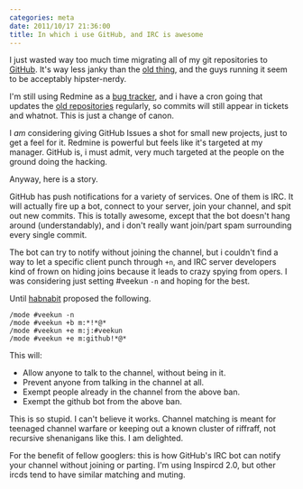 ```yaml
---
categories: meta
date: 2011/10/17 21:36:00
title: In which i use GitHub, and IRC is awesome
---
```

I just wasted way too much time migrating all of my git repositories to [GitHub][github].  It's way less janky than the [old thing][gitweb], and the guys running it seem to be acceptably hipster-nerdy.

I'm still using Redmine as a [bug tracker][], and i have a cron going that updates the [old repositories][gitweb] regularly, so commits will still appear in tickets and whatnot.  This is just a change of canon.

I _am_ considering giving GitHub Issues a shot for small new projects, just to get a feel for it.  Redmine is powerful but feels like it's targeted at my manager.  GitHub is, i must admit, very much targeted at the people on the ground doing the hacking.

Anyway, here is a story.

GitHub has push notifications for a variety of services.  One of them is IRC.  It will actually fire up a bot, connect to your server, join your channel, and spit out new commits.  This is totally awesome, except that the bot doesn't hang around (understandably), and i don't really want join/part spam surrounding every single commit.

The bot can try to notify without joining the channel, but i couldn't find a way to let a specific client punch through `+n`, and IRC server developers kind of frown on hiding joins because it leads to crazy spying from opers.  I was considering just setting #veekun `-n` and hoping for the best.

Until [habnabit][] proposed the following.

    /mode #veekun -n
    /mode #veekun +b m:*!*@*
    /mode #veekun +e m:j:#veekun
    /mode #veekun +e m:github!*@*

This will:

* Allow anyone to talk to the channel, without being in it.
* Prevent anyone from talking in the channel at all.
* Exempt people already in the channel from the above ban.
* Exempt the github bot from the above ban.

This is so stupid.  I can't believe it works.  Channel matching is meant for teenaged channel warfare or keeping out a known cluster of riffraff, not recursive shenanigans like this.  I am delighted.

For the benefit of fellow googlers: this is how GitHub's IRC bot can notify your channel without joining or parting.  I'm using Inspircd 2.0, but other ircds tend to have similar matching and muting.


[bug tracker]: http://bugs.veekun.com/
[github]: https://github.com/eevee
[gitweb]: http://git.veekun.com/
[habnabit]: http://www.habnabit.org/
